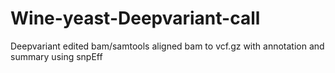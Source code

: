 # Wine-yeast-Deepvariant-call
Deepvariant edited bam/samtools aligned bam to vcf.gz with annotation and summary using snpEff
